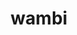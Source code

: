 ---
title: wambi
parent: Words
last_modified_date: 2021-11-06

word: wambi
see_also:
  - chambiwambi
transcriptions:
  - ˈwambi
translations:
  - "chicken"
etymology:
  From Billzonian [chambiwambi](chambiwambi).
examples:
  - bzo: "Thu [apri](apri) kalorise **wambi**?"
    eng: "Do you like to eat **chicken**?"
---